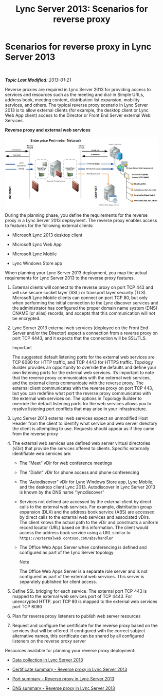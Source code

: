 ﻿---
title: 'Lync Server 2013: Scenarios for reverse proxy'
TOCTitle: Scenarios for reverse proxy
ms:assetid: 13108f59-a660-4ff1-8404-079d1cb646f2
ms:mtpsurl: https://technet.microsoft.com/en-us/library/JJ204691(v=OCS.15)
ms:contentKeyID: 48183468
ms.date: 07/23/2014
mtps_version: v=OCS.15
---

<div data-xmlns="http://www.w3.org/1999/xhtml">

<div class="topic" data-xmlns="http://www.w3.org/1999/xhtml" data-msxsl="urn:schemas-microsoft-com:xslt" data-cs="http://msdn.microsoft.com/en-us/">

<div data-asp="http://msdn2.microsoft.com/asp">

# Scenarios for reverse proxy in Lync Server 2013

</div>

<div id="mainSection">

<div id="mainBody">

<span> </span>

_**Topic Last Modified:** 2013-01-21_

Reverse proxies are required in Lync Server 2013 for providing access to services and resources such as the meeting and dial-in Simple URLs, address book, meeting content, distribution list expansion, mobility services, and others. The typical reverse proxy scenario in Lync Server 2013 is to allow external clients (for example, the desktop client or Lync Web App client) access to the Director or Front End Server external Web Services.

**Reverse proxy and external web services**

![13142405-d5c9-45b7-a8b7-a8c89f09c97c](images/JJ204932.13142405-d5c9-45b7-a8b7-a8c89f09c97c(OCS.15).jpg "13142405-d5c9-45b7-a8b7-a8c89f09c97c")

During the planning phase, you define the requirements for the reverse proxy in a Lync Server 2013 deployment. The reverse proxy enables access to features for the following external clients:

  - Microsoft Lync 2013 desktop client

  - Microsoft Lync Web App

  - Microsoft Lync Mobile

  - Lync Windows Store app

When planning your Lync Server 2013 deployment, you map the actual requirements for Lync Server 2013 to the reverse proxy features.

1.  External clients will connect to the reverse proxy on port TCP 443 and will use secure socket layer (SSL) or transport layer security (TLS). Microsoft Lync Mobile clients can connect on port TCP 80, but only when performing the initial connection to the Lync discover services and the administrator has configured the proper domain name system (DNS) CNAME (or alias) records, and accepts that this communication will not be encrypted.

2.  Lync Server 2013 external web services (deployed on the Front End Server and/or the Director) expect a connection from a reverse proxy on port TCP 4443, and it expects that the connection will be SSL/TLS.
    
    <div class="alert">
    

    > [!IMPORTANT]
    > The suggested default listening ports for the external web services are TCP 8080 for HTTP traffic, and TCP 4443 for HTTPS traffic. Topology Builder provides an opportunity to override the defaults and define your own listening ports for the external web services. It’s important to note that the reverse proxy communicates with the external web services, and the external clients communicate with the reverse proxy. The external client communicates with the reverse proxy on port TCP 443, but you can redefine what port the reverse proxy communicates with the external web services on. The options in Topology Builder to override the default listening ports for the web services allows you to resolve listening port conflicts that may arise in your infrastructure.

    
    </div>

3.  Lync Server 2013 external web services expect an unmodified Host Header from the client to identify what service and web server directory the client is attempting to use. Requests should appear as if they came from the reverse proxy

4.  The external web services use defined web server virtual directories (vDir) that provide the services offered to clients. Specific externally identifiable web services are:
    
      - The “Meet” vDir for web conference meetings
    
      - The “Dialin” vDir for phone access and phone conferencing
    
      - The “Autodiscover” vDir for Lync Windows Store app, Lync Mobile, and the desktop client Lync 2013. Autodiscover in Lync Server 2013 is known by the DNS name “lyncdiscover”
    
      - Services not defined are accessed by the external client by direct calls to the external web services. For example, distribution group expansion (DLX) and the address book service (ABS) are accessed by direct calls to the external web services and associated vDirs. The client knows the actual path to the vDir and constructs a uniform record locator (URL) based on this information. The client would access the address book service using a URL similar to `https://externalweb.contoso.com/abs/handler`
    
      - The Office Web Apps Server when conferencing is defined and configured as part of the Lync Server topology
        
        <div class="alert">
        

        > [!NOTE]
        > The Office Web Apps Server is a separate role server and is not configured as part of the external web services. This server is separately published for client access.

        
        </div>

5.  Define SSL bridging for each service. The external port TCP 443 is mapped to the external web services port of TCP 4443. For unencrypted HTTP, port TCP 80 is mapped to the external web services port TCP 8080

6.  Plan for reverse proxy listeners to publish web server resources

7.  Request and configure the certificate for the reverse proxy based on the services that will be offered. If configured with the correct subject alternative names, this certificate can be shared by all configured listeners on the reverse proxy server

Resources available for planning your reverse proxy deployment:

  - [Data collection in Lync Server 2013](lync-server-2013-data-collection.md)

  - [Certificate summary - Reverse proxy in Lync Server 2013](lync-server-2013-certificate-summary-reverse-proxy.md)

  - [Port summary - Reverse proxy in Lync Server 2013](lync-server-2013-port-summary-reverse-proxy.md)

  - [DNS summary - Reverse proxy in Lync Server 2013](lync-server-2013-dns-summary-reverse-proxy.md)

</div>

<span> </span>

</div>

</div>

</div>

